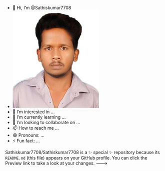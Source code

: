 - 👋 Hi, I’m @Sathiskumar7708
- ![sathiskumar7708](https://github.com/Sathiskumar7708/Sathiskumar7708/blob/main/WhatsApp%20Image%202024-10-09%20at%205.34.15%20AM.jpeg?raw=true)
- 👀 I’m interested in ...
- 🌱 I’m currently learning ...
- 💞️ I’m looking to collaborate on ...
- 📫 How to reach me ...
- 😄 Pronouns: ...
- ⚡ Fun fact: ...


Sathiskumar7708/Sathiskumar7708 is a ✨ special ✨ repository because its `README.md` (this file) appears on your GitHub profile.
You can click the Preview link to take a look at your changes.
--->
